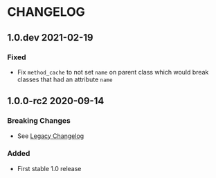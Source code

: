 # CHANGELOG

<!--
IMPORTANT: the build script extracts the most recent version from this file
so make sure you follow the template
-->

<!-- Use the poetry changelog a template for each release:
## 1.2.3 2020-01-01

### Breaking Changes

* An Item

### Added

* An Item

### Changed

* An Item

### Fixed

* An Item

-->

## 1.0.dev 2021-02-19

### Fixed

* Fix `method_cache` to not set `name` on parent class which would break classes that had an attribute `name`

## 1.0.0-rc2 2020-09-14

### Breaking Changes
* See [Legacy Changelog](CHANGELOG-legacy.md)

### Added
* First stable 1.0 release

